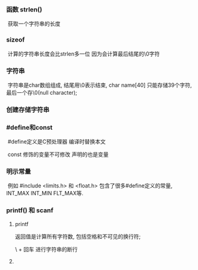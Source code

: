 ### 函数 strlen()

​	获取一个字符串的长度

### sizeof

​	计算的字符串长度会比strlen多一位 因为会计算最后结尾的\0字符

### 字符串

​	字符串是char数组组成, 结尾用\0表示结束, char name[40] 只能存储39个字符, 最后一个存\0(null character);

### 创建存储字符串

### #define和const

​	#define定义是C预处理器 编译时替换本文

​	const 修饰的变量不可修改 声明的也是变量

### 明示常量

​	例如 #include <limits.h> 和 <float.h> 包含了很多#define定义的常量, INT_MAX INT_MIN FLT_MAX等.

### printf() 和 scanf

 1. printf

    返回值是计算所有字符数, 包括空格和不可见的换行符;

    \ + 回车 进行字符串的断行

 2. 